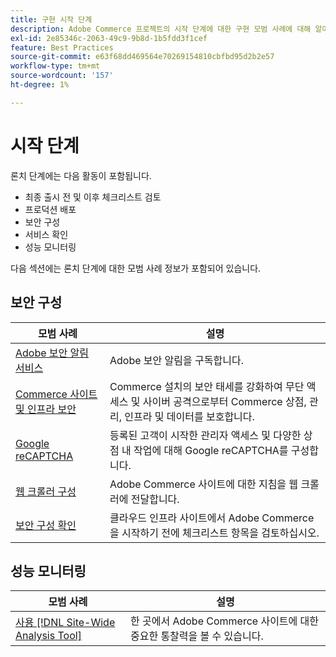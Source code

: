```yaml
---
title: 구현 시작 단계
description: Adobe Commerce 프로젝트의 시작 단계에 대한 구현 모범 사례에 대해 알아봅니다.
exl-id: 2e85346c-2063-49c9-9b8d-1b5fdd3f1cef
feature: Best Practices
source-git-commit: e63f68dd469564e70269154810cbfbd95d2b2e57
workflow-type: tm+mt
source-wordcount: '157'
ht-degree: 1%

---
```


# 시작 단계

론치 단계에는 다음 활동이 포함됩니다.

- 최종 출시 전 및 이후 체크리스트 검토
- 프로덕션 배포
- 보안 구성
- 서비스 확인
- 성능 모니터링

다음 섹션에는 론치 단계에 대한 모범 사례 정보가 포함되어 있습니다.

## 보안 구성

| 모범 사례 | 설명 |
|------------------------------------------------------------------------------------------------------------------------------------|--------------------------------------------------------------------------------------------------------------------------------------------------------------------------|
| [Adobe 보안 알림 서비스](https://www.adobe.com/subscription/adbeSecurityNotifications.html) | Adobe 보안 알림을 구독합니다. |
| [Commerce 사이트 및 인프라 보안](security-best-practices.md) | Commerce 설치의 보안 태세를 강화하여 무단 액세스 및 사이버 공격으로부터 Commerce 상점, 관리, 인프라 및 데이터를 보호합니다. |
| [Google reCAPTCHA](https://experienceleague.adobe.com/docs/commerce-admin/systems/security/captcha/security-google-recaptcha.html?lang=ko) | 등록된 고객이 시작한 관리자 액세스 및 다양한 상점 내 작업에 대해 Google reCAPTCHA를 구성합니다. |
| [웹 크롤러 구성](robots-txt.md) | Adobe Commerce 사이트에 대한 지침을 웹 크롤러에 전달합니다. |
| [보안 구성 확인](https://experienceleague.adobe.com/docs/commerce-cloud-service/user-guide/launch/checklist.html?lang=ko) | 클라우드 인프라 사이트에서 Adobe Commerce을 시작하기 전에 체크리스트 항목을 검토하십시오. |

## 성능 모니터링

| 모범 사례 | 설명 |
|------------------------------------------------------------------------------------------------------------------------------------------------|----------------------------------------------------------------------|
| [사용 [!DNL Site-Wide Analysis Tool]](../../../tools/site-wide-analysis-tool/intro.md#integrations-with-other-adobe-commerce-support-tools) | 한 곳에서 Adobe Commerce 사이트에 대한 중요한 통찰력을 볼 수 있습니다. |

